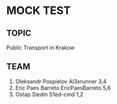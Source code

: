 # MOCK TEST
## TOPIC
Public Transport in Krakow
## TEAM
1. Oleksandr Pospielov
   Al3xrunner
   3,4
2. Eric Paes Barreto
   EricPaesBarreto
   5,6
3. Ostap Siedin
   S1ed-cmd
   1,2
